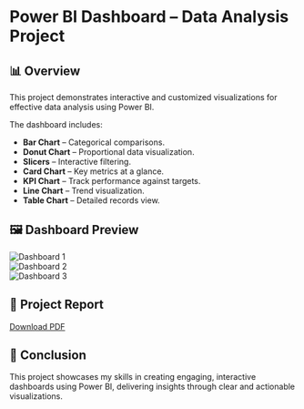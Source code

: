 # Power BI Dashboard – Data Analysis Project

## 📊 Overview
This project demonstrates interactive and customized visualizations for effective data analysis using Power BI.

The dashboard includes:
- **Bar Chart** – Categorical comparisons.
- **Donut Chart** – Proportional data visualization.
- **Slicers** – Interactive filtering.
- **Card Chart** – Key metrics at a glance.
- **KPI Chart** – Track performance against targets.
- **Line Chart** – Trend visualization.
- **Table Chart** – Detailed records view.

## 🖼 Dashboard Preview
![Dashboard 1](screenshots/dashboard1.jpg)  
![Dashboard 2](screenshots/dashboard2.jpg)  
![Dashboard 3](screenshots/dashboard3.jpg)  

## 📄 Project Report
[Download PDF](PowerBI_Project.pdf)

## 📌 Conclusion
This project showcases my skills in creating engaging, interactive dashboards using Power BI, delivering insights through clear and actionable visualizations.
